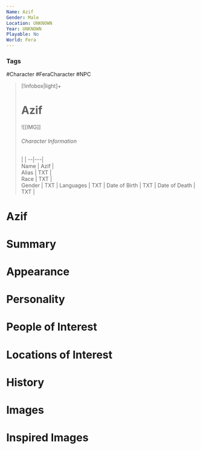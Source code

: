 ```yaml
---
Name: Azif
Gender: Male
Location: UNKNOWN
Year: UNKNOWN
Playable: No
World: Fera
---
```


### Tags
#Character #FeraCharacter #NPC

> [!infobox|light]+  
> # Azif  
> ![[IMG]]  
> ###### Character Information
>  |   |
> --|---|  
> Name | Azif |  
> Alias | TXT |  
> Race | TXT |  
> Gender | TXT |
> Languages | TXT |
> Date of Birth | TXT |
> Date of Death | TXT |

# Azif

# Summary

# Appearance

# Personality

# People of Interest

# Locations of Interest

# History

# Images

# Inspired Images
